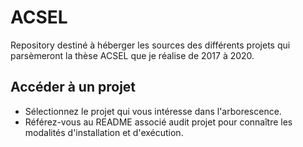 # ACSEL
Repository destiné à héberger les sources des différents projets qui parsèmeront la thèse ACSEL que je réalise de 2017 à 2020.

## Accéder à un projet
* Sélectionnez le projet qui vous intéresse dans l'arborescence.
* Référez-vous au README associé audit projet pour connaître les modalités d'installation et d'exécution.
